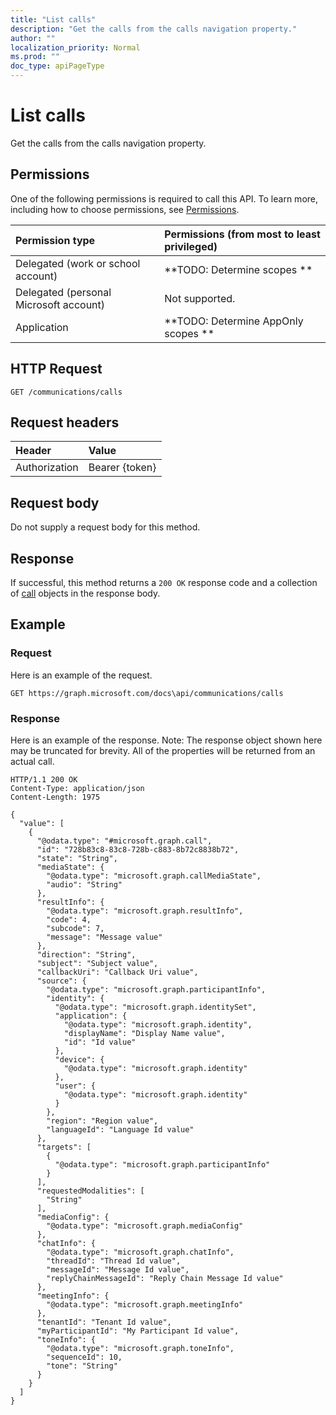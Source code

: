 ```yaml
---
title: "List calls"
description: "Get the calls from the calls navigation property."
author: ""
localization_priority: Normal
ms.prod: ""
doc_type: apiPageType
---
```


# List calls

Get the calls from the calls navigation property.

## Permissions
One of the following permissions is required to call this API. To learn more, including how to choose permissions, see [Permissions](/concepts/permissions-reference.md).

|Permission type|Permissions (from most to least privileged)|
|:---|:---|
|Delegated (work or school account)|**TODO: Determine scopes **|
|Delegated (personal Microsoft account)|Not supported.|
|Application|**TODO: Determine AppOnly scopes **|

## HTTP Request
<!-- {
  "blockType": "ignored"
}
-->
``` http
GET /communications/calls
```

## Request headers
|Header|Value|
|:---|:---|
|Authorization|Bearer {token}|

## Request body
Do not supply a request body for this method.

## Response
If successful, this method returns a `200 OK` response code and a collection of [call](../resources/call.md) objects in the response body.

## Example

### Request
Here is an example of the request.
<!-- {
  "blockType": "request",
  "name": "get_call"
}
-->
``` http
GET https://graph.microsoft.com/docs\api/communications/calls
```

### Response
Here is an example of the response. Note: The response object shown here may be truncated for brevity. All of the properties will be returned from an actual call.
<!-- {
  "blockType": "response",
  "truncated": true,
  "@odata.type": "collection(microsoft.graph.call)"
}
-->
``` http
HTTP/1.1 200 OK
Content-Type: application/json
Content-Length: 1975

{
  "value": [
    {
      "@odata.type": "#microsoft.graph.call",
      "id": "728b83c8-83c8-728b-c883-8b72c8838b72",
      "state": "String",
      "mediaState": {
        "@odata.type": "microsoft.graph.callMediaState",
        "audio": "String"
      },
      "resultInfo": {
        "@odata.type": "microsoft.graph.resultInfo",
        "code": 4,
        "subcode": 7,
        "message": "Message value"
      },
      "direction": "String",
      "subject": "Subject value",
      "callbackUri": "Callback Uri value",
      "source": {
        "@odata.type": "microsoft.graph.participantInfo",
        "identity": {
          "@odata.type": "microsoft.graph.identitySet",
          "application": {
            "@odata.type": "microsoft.graph.identity",
            "displayName": "Display Name value",
            "id": "Id value"
          },
          "device": {
            "@odata.type": "microsoft.graph.identity"
          },
          "user": {
            "@odata.type": "microsoft.graph.identity"
          }
        },
        "region": "Region value",
        "languageId": "Language Id value"
      },
      "targets": [
        {
          "@odata.type": "microsoft.graph.participantInfo"
        }
      ],
      "requestedModalities": [
        "String"
      ],
      "mediaConfig": {
        "@odata.type": "microsoft.graph.mediaConfig"
      },
      "chatInfo": {
        "@odata.type": "microsoft.graph.chatInfo",
        "threadId": "Thread Id value",
        "messageId": "Message Id value",
        "replyChainMessageId": "Reply Chain Message Id value"
      },
      "meetingInfo": {
        "@odata.type": "microsoft.graph.meetingInfo"
      },
      "tenantId": "Tenant Id value",
      "myParticipantId": "My Participant Id value",
      "toneInfo": {
        "@odata.type": "microsoft.graph.toneInfo",
        "sequenceId": 10,
        "tone": "String"
      }
    }
  ]
}
```


